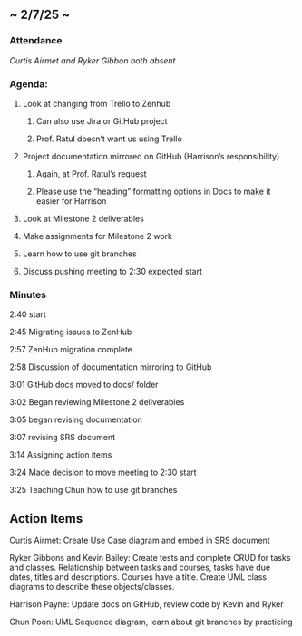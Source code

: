 ## \~ 2/7/25 \~

### Attendance

*Curtis Airmet and Ryker Gibbon both absent*

### Agenda:

1. Look at changing from Trello to Zenhub

   1. Can also use Jira or GitHub project

   2. Prof. Ratul doesn’t want us using Trello

2. Project documentation mirrored on GitHub (Harrison’s responsibility)

   1. Again, at Prof. Ratul’s request

   2. Please use the “heading” formatting options in Docs to make it easier for Harrison

3. Look at Milestone 2 deliverables

4. Make assignments for Milestone 2 work

5. Learn how to use git branches

6. Discuss pushing meeting to 2:30 expected start

### Minutes

2:40 start

2:45 Migrating issues to ZenHub

2:57 ZenHub migration complete

2:58 Discussion of documentation mirroring to GitHub

3:01 GitHub docs moved to docs/ folder

3:02 Began reviewing Milestone 2 deliverables

3:05 began revising documentation

3:07 revising SRS document

3:14 Assigning action items

3:24 Made decision to move meeting to 2:30 start

3:25 Teaching Chun how to use git branches

## Action Items

Curtis Airmet: Create Use Case diagram and embed in SRS document

Ryker Gibbons and Kevin Bailey: Create tests and complete CRUD for tasks and classes. Relationship between tasks and courses, tasks have due dates, titles and descriptions. Courses have a title. Create UML class diagrams to describe these objects/classes.

Harrison Payne: Update docs on GitHub, review code by Kevin and Ryker

Chun Poon: UML Sequence diagram, learn about git branches by practicing

